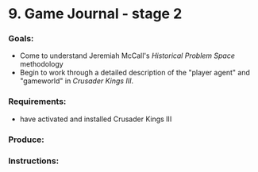 # 9. Game Journal - stage 2

### Goals:

* Come to understand Jeremiah McCall's _Historical Problem Space_ methodology
* Begin to work through a detailed description of the "player agent" and "gameworld" in _Crusader Kings III_.

### Requirements:

* have activated and installed Crusader Kings III

### Produce:



### Instructions:&#x20;
